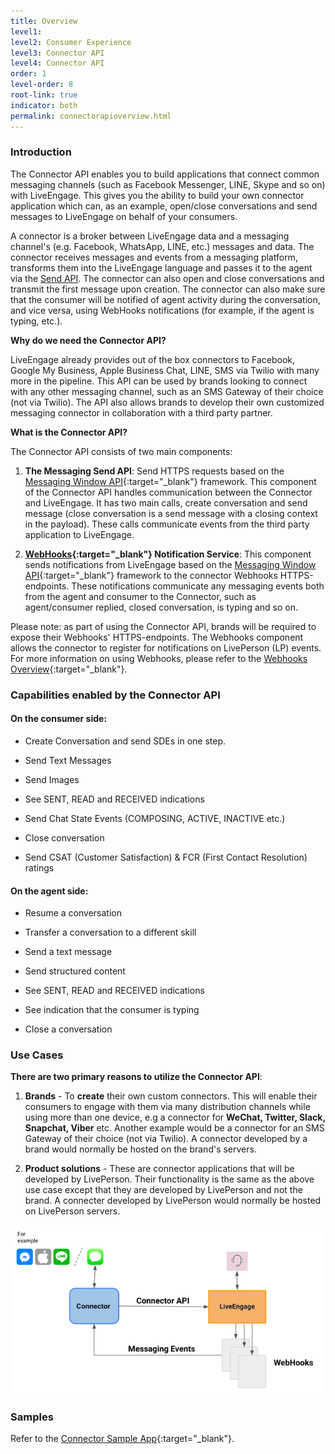 ```yaml
---
title: Overview
level1:
level2: Consumer Experience
level3: Connector API
level4: Connector API
order: 1
level-order: 8
root-link: true
indicator: both
permalink: connectorapioverview.html
---
```

### Introduction

The Connector API enables you to build applications that connect common messaging channels (such as Facebook Messenger, LINE, Skype and so on) with LiveEngage. This gives you the ability to build your own connector application which can, as an example, open/close conversations and send messages to LiveEngage on behalf of your consumers.


A connector is a broker between LiveEngage data and a messaging channel's (e.g. Facebook, WhatsApp, LINE, etc.) messages and data. The connector receives messages and events from a messaging platform, transforms them into the LiveEngage language and passes it to the agent via the [Send API](sendapi-send.html). The connector can also open and close conversations and transmit the first message upon creation. The connector can also make sure that the consumer will be notified of agent activity during the conversation, and vice versa, using WebHooks notifications (for example, if the agent is typing, etc.).

**Why do we need the Connector API?**

LiveEngage already provides out of the box connectors to Facebook, Google My Business, Apple Business Chat, LINE, SMS via Twilio with many more in the pipeline. This API can be used by brands looking to connect with any other messaging channel, such as an SMS Gateway of their choice (not via Twilio). The API also allows brands to develop their own customized messaging connector in collaboration with a third party partner.

**What is the Connector API?**

The Connector API consists of two main components:

1. **The Messaging Send API**: Send HTTPS requests based on the [Messaging Window API](consumer-int-overview.html){:target="_blank"} framework. This component of the Connector API handles communication between the Connector and LiveEngage. It has two main calls, create conversation and send message (close conversation is a send message with a closing context in the payload). These calls communicate events from the third party application to LiveEngage.

2. **[WebHooks](webhooks-overview.html){:target="_blank"} Notification Service**: This component sends notifications from LiveEngage based on the [Messaging Window API](consumer-int-overview.html){:target="_blank"} framework to the connector Webhooks HTTPS-endpoints. These notifications communicate any messaging events both from the agent and consumer to the Connector, such as agent/consumer replied, closed conversation, is typing and so on.

Please note: as part of using the Connector API, brands will be required to expose their Webhooks' HTTPS-endpoints. The Webhooks component allows the connector to register for notifications on LivePerson (LP) events. For more information on using Webhooks, please refer to the [Webhooks Overview](webhooks-overview.html){:target="_blank"}.

### Capabilities enabled by the Connector API

#### On the **consumer** side:

* Create Conversation and send SDEs in one step.

* Send Text Messages

* Send Images

* See SENT, READ and RECEIVED indications

* Send Chat State Events (COMPOSING, ACTIVE, INACTIVE etc.)

* Close conversation

* Send CSAT (Customer Satisfaction) & FCR (First Contact Resolution) ratings

#### On the **agent** side:

* Resume a conversation

* Transfer a conversation to a different skill

* Send a text message

* Send structured content

* See SENT, READ and RECEIVED indications

* See indication that the consumer is typing

* Close a conversation

### Use Cases

**There are two primary reasons to utilize the Connector API**:

1. **Brands** - To **create** their own custom connectors. This will enable their consumers to engage with them via many distribution channels while using more than one device, e.g a connector for **WeChat, Twitter, Slack, Snapchat, Viber** etc. Another example would be a connector for an SMS Gateway of their choice (not via Twilio). A connector developed by a brand would normally be hosted on the brand's servers.

2. **Product solutions** - These are connector applications that will be developed by LivePerson. Their functionality is the same as the above use case except that they are developed by LivePerson and not the brand. A connecter developed by LivePerson would normally be hosted on LivePerson servers.

![JavascriptOverview](img/ConnectorAPI2.png)

[comment]: <> (<iframe src="//players.brightcove.net/902047215001/default_default/index.html?videoId=5348329763001" allowfullscreen webkitallowfullscreen mozallowfullscreen height="280" width="500"></iframe>)

### Samples

Refer to the [Connector Sample App](connector-sample-app.html){:target="_blank"}.
